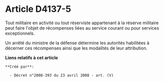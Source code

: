 # Article D4137-5

Tout militaire en activité ou tout réserviste appartenant à la réserve militaire peut faire l'objet de récompenses liées au
service courant ou pour services exceptionnels.

Un arrêté du ministre de la défense détermine les autorités habilitées à décerner ces récompenses ainsi que les modalités de
leur attribution.

**Liens relatifs à cet article**

	**Créé par**:

	  - Décret n°2008-393 du 23 avril 2008 - art. (V)
